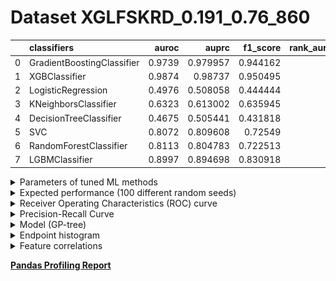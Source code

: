 # Dataset XGLFSKRD_0.191_0.76_860

|    | classifiers                |   auroc |    auprc |   f1_score |   rank_auroc |   rank_auprc |   rank_f1 |
|---:|:---------------------------|--------:|---------:|-----------:|-------------:|-------------:|----------:|
|  0 | GradientBoostingClassifier |  0.9739 | 0.979957 |   0.944162 |            2 |            2 |         2 |
|  1 | XGBClassifier              |  0.9874 | 0.98737  |   0.950495 |            1 |            1 |         1 |
|  2 | LogisticRegression         |  0.4976 | 0.508058 |   0.444444 |            7 |            7 |         7 |
|  3 | KNeighborsClassifier       |  0.6323 | 0.613002 |   0.635945 |            6 |            6 |         6 |
|  4 | DecisionTreeClassifier     |  0.4675 | 0.505441 |   0.431818 |            8 |            8 |         8 |
|  5 | SVC                        |  0.8072 | 0.809608 |   0.72549  |            5 |            4 |         4 |
|  6 | RandomForestClassifier     |  0.8113 | 0.804783 |   0.722513 |            4 |            5 |         5 |
|  7 | LGBMClassifier             |  0.8997 | 0.894698 |   0.830918 |            3 |            3 |         3 |


<details>
<summary>Parameters of tuned ML methods</summary>


```
GradientBoostingClassifier(ccp_alpha=0.0, criterion='friedman_mse', init=None,
                           learning_rate=0.5496309557301636, loss='deviance',
                           max_depth=8, max_features=None, max_leaf_nodes=None,
                           min_impurity_decrease=0.0, min_impurity_split=None,
                           min_samples_leaf=66, min_samples_split=2,
                           min_weight_fraction_leaf=0.0, n_estimators=100,
                           n_iter_no_change=17, presort='deprecated',
                           random_state=860, subsample=1.0, tol=1e-07,
                           validation_fraction=0.01, verbose=0,
                           warm_start=False)
XGBClassifier(alpha=2.4276409387188376, base_score=0.5, booster='gbtree',
              colsample_bylevel=1, colsample_bynode=1, colsample_bytree=1,
              eta=0.11119826251359108, eval_metric='logloss', gamma=0.2,
              gpu_id=-1, importance_type='gain', interaction_constraints=None,
              learning_rate=0.111198261, max_delta_step=0, max_depth=6,
              min_child_weight=1, missing=nan, monotone_constraints=None,
              n_estimators=72, n_jobs=0, num_parallel_tree=1,
              objective='binary:logistic', random_state=860,
              reg_alpha=2.42764091, reg_lambda=0.00021419808373663413,
              scale_pos_weight=1, subsample=1, tree_method=None,
              validate_parameters=False, verbosity=None)
LogisticRegression(C=451.9212460720961, class_weight=None, dual=True,
                   fit_intercept=True, intercept_scaling=1, l1_ratio=None,
                   max_iter=100, multi_class='auto', n_jobs=None, penalty='l2',
                   random_state=860, solver='liblinear', tol=0.0001, verbose=0,
                   warm_start=False)
KNeighborsClassifier(algorithm='auto', leaf_size=30, metric='minkowski',
                     metric_params=None, n_jobs=None, n_neighbors=22, p=2,
                     weights='distance')
DecisionTreeClassifier(ccp_alpha=0.0, class_weight=None, criterion='gini',
                       max_depth=10, max_features='auto', max_leaf_nodes=None,
                       min_impurity_decrease=0.0, min_impurity_split=None,
                       min_samples_leaf=8, min_samples_split=9,
                       min_weight_fraction_leaf=0.0, presort='deprecated',
                       random_state=860, splitter='best')
SVC(C=315.6058251991614, break_ties=False, cache_size=200, class_weight=None,
    coef0=9.5, decision_function_shape='ovr', degree=3, gamma='scale',
    kernel='poly', max_iter=-1, probability=True, random_state=860,
    shrinking=True, tol=0.0003291891725563437, verbose=False)
RandomForestClassifier(bootstrap=True, ccp_alpha=0.0, class_weight=None,
                       criterion='gini', max_depth=10, max_features=None,
                       max_leaf_nodes=None, max_samples=None,
                       min_impurity_decrease=0.0, min_impurity_split=None,
                       min_samples_leaf=4, min_samples_split=8,
                       min_weight_fraction_leaf=0.0, n_estimators=73,
                       n_jobs=None, oob_score=False, random_state=860,
                       verbose=0, warm_start=False)
LGBMClassifier(boosting_type='gbdt', class_weight=None, colsample_bytree=1.0,
               importance_type='split', learning_rate=0.1, max_depth=7,
               metric='binary_logloss', min_child_samples=20,
               min_child_weight=0.001, min_split_gain=0.0, n_estimators=91,
               n_jobs=-1, num_leaves=122, objective='binary', random_state=860,
               reg_alpha=0.0, reg_lambda=0.0, silent=True, subsample=1.0,
               subsample_for_bin=200000, subsample_freq=0)
```

</details>

<details>
<summary>Expected performance (100 different random seeds)</summary>
<img src='XGLFSKRD_0.191_0.76_860-box.svg' width=40% />
</details>

<details>
<summary>Receiver Operating Characteristics (ROC) curve</summary>
<img src='XGLFSKRD_0.191_0.76_860-roc.svg' width=40% />
</details>

<details>
<summary>Precision-Recall Curve</summary>
<img src='XGLFSKRD_0.191_0.76_860-prc.svg' width=40% />
</details>

<details>
<summary>Model (GP-tree)</summary>
<img src='XGLFSKRD_0.191_0.76_860-model.svg' height=10% />
</details>

<details>
<summary>Endpoint histogram</summary>
<img src='XGLFSKRD_0.191_0.76_860-endpoint.svg' width=40% />
</details>

<details>
<summary>Feature correlations</summary>
<img src='XGLFSKRD_0.191_0.76_860-corr.svg' width=40% />
</details>

[**Pandas Profiling Report**](https://epistasislab.github.io/digen/docs/profile/XGLFSKRD_0.191_0.76_860.html)
